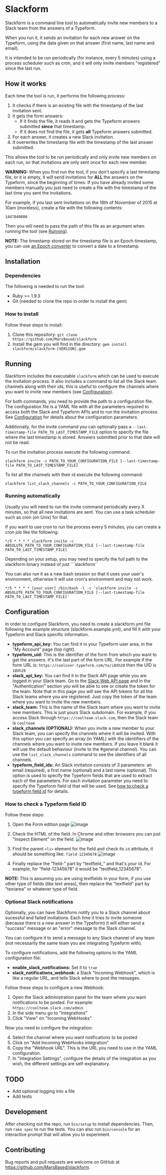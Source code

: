 # Slackform

Slackform is a command line tool to automatically invite new members to a Slack team from the answers of a Typeform.

When you run it, it sends an invitation for each new answer on the Typeform, using the data given on that answer (first name, last name and email).

It is intended to be run periodically (for instance, every 5 minutes) using a process scheduler such as cron, and it will only invite members "registered" since the last run.

## How it works

Each time the tool is run, it performs the following process:

1. It checks if there is an existing file with the timestamp of the last invitation sent.
2. It gets the form answers:
	- If it finds the file, it reads it and gets the Typeform answers submitted **since** that timestamp.
	- If it does not find the file, it gets **all** Typeform answers submitted.
3. For each answer, it creates a new Slack invitation.
4. It overwrites the timestamp file with the timestamp of the last answer submitted.

This allows the tool to be run periodically and only invite new members on each run, so that invitations are only sent once for each new member.

**WARNING:** When you first run the tool, if you don't specify a last timestamp file, or it is empty, it will send invitations for **ALL** the answers on the Typeform, since the beginning of times. If you have already invited some members manually you just need to create a file with the timestamp of the last time you sent the invitations.

For example, if you last sent invitations on the 18th of November of 2015 at 10am (moreless), create a file with the following contents:

```
1447840800
```

Then you will need to pass the path of this file as an argument when running the tool (see [Running](#running)).

**NOTE:** The timestamp stored on the timestamp file is an Epoch timestamp, you can use [an Epoch converter](http://www.epochconverter.com/) to convert a date to a timestamp.

## Installation

### Dependencies

The following is needed to run the tool:

* Ruby >= 1.9.3
* Git (needed to clone the repo in order to install the gem)

### How to install

Follow these steps to install:

1. Clone this repository: ```git clone https://github.com/MarsBased/slackform```
2. Install the gem you will find in the directory: ```gem install slackform/slackform-[VERSION].gem```

## Running

Slackform includes the executable ```slackform``` which can be used to execute the invitation process. It also includes a command to list all the Slack team channels along with their ids, this is useful to configure the channels where you want to invite new members (see [Configuration](#configuration)).

For both commands, you need to provide the path to a configuration file. The configuration file is a YAML file with all the parameters required to access both the Slack and Typeform APIs and to run the invitation process. See [Configuration](#configuration) for details about the configuration parameters.

Additionally, for the invite command you can optionally pass a ```--last-timestamp-file PATH_TO_LAST_TIMESTAMP_FILE``` option to specify the file where the last timestamp is stored. Answers submitted prior to that date will not be read.

To run the invitation process execute the following command:

```
slackform invite -c PATH_TO_YOUR_CONFIGURATION_FILE [--last-timestamp-file PATH_TO_LAST_TIMESTAMP_FILE]
```

To list all the channels with their id execute the following command:

```
slackform list_slack_channels -c PATH_TO_YOUR_CONFIGURATION_FILE
```

### Running automatically

Usually you will need to run the invite command periodically every X minutes, so that all new invitations are sent. You can use a task scheduler such as cron (on Unix) for that.

If you want to use cron to run the process every 5 minutes, you can create a cron job like the following:

```
*/5 * * * * slackform invite -c ABSOLUTE_PATH_TO_YOUR_CONFIGURATION_FILE [--last-timestamp-file PATH_TO_LAST_TIMESTAMP_FILE]
```

Depending on your setup, you may need to specify the full path to the slackform binary instead of just ```slackform``

You can also run it as a new bash session so that it uses your user's environment, otherwise it will use cron's environment and may not work.
```
*/5 * * * * [your_user] /bin/bash -l -c 'slackform invite -c ABSOLUTE_PATH_TO_YOUR_CONFIGURATION_FILE [--last-timestamp-file PATH_TO_LAST_TIMESTAMP_FILE]'
```



## Configuration

In order to configure Slackform, you need to create a slackform.yml file following the example structure (slackform.example.yml), and fill it with your Typeform and Slack specific information.

- **typeform_api_key:** You can find it in your Typeform user area, in the "My Account" page (top right).
- **typeform_uid:** This is the identifier of the form from which you want to get the answers. It's the last part of the form URL. For example if the form URL is: ```https://cooluser.typeform.com/to/i8Xh28``` then the UID is ```18Xh28```
- **slack_api_key:** You can find it in the Slack API page while you are logged in your Slack team. Go to the [Slack Web API page](https://api.slack.com/web) and in the "Authentication" section you will be able to see or create the token for the team. Note that in this page you will see the API tokens for all the Slack teams where you are registered. Just copy the token of the team where you want to invite the new members.
- **slack_team:** This is the name of the Slack team where you want to invite new members. This is just yours Slack subdomain. For example, if you access Slack through ```https://coolteam.slack.com```, then the Slack team is ```coolteam```
- **slack_channels (OPTIONAL):** When you invite a new member to your Slack team, you can specify the channels where it will be invited. With this option you can specify an array (in YAML) with the identifiers of the channels where you want to invite new members. If you leave it blank it will use the default behaviour (invite to the #general channel). You can use the ```list_slack_channels``` command to see the identifiers of all channels.
- **typeform_field_ids:** An Slack invitation consists of 3 parameters: an email (required), a first name (optional) and a last name (optional). This option is used to specify the Typeform fields that are used to extract each of the parameters. For each invitation parameter you need to specify the Typeform field id that will be used. See [how to check a typeform field id](#how-to-check-a-typeform-field-id) for details.

### How to check a Typeform field ID

Follow these steps:

1. Open the Form edition page
![image](https://cloud.githubusercontent.com/assets/3403704/11236413/bb45c554-8dd9-11e5-8f03-9f3dbb611d30.png)

2. Check the HTML of the field. In Chrome and other browsers you can just "Inspect Element" on the field.
![image](https://cloud.githubusercontent.com/assets/3403704/11236582/f57f2340-8dda-11e5-8d56-65b039952910.png)

3. Find the parent ```<li>``` element for the field and check its ```id``` attribute, it should be something like: ```field-12345678```
![image](https://cloud.githubusercontent.com/assets/3403704/11236716/b2af6c68-8ddb-11e5-9e50-5782336e8cce.png)

4. Finally replace the "field-" part by "textfield_" and that's your id. For example, for "field-12345678" it would be "textfield_12345678".

**NOTE:** This is assuming you are using textfields in your form, if you use other type of fields (like text areas), then replace the "textfield" part by "textarea" or whatever type of field.

### Optional Slack notifications

Optionally, you can have Slackform notify you to a Slack channel about sucessful and failed invitations. Each time it tries to invite someone (because there is a new answer in the Typeform) it will either send a "success" message or an "error" message to the Slack channel.

You can configure it to send a message to any Slack channel of any team (not necessarily the same team you are integrating Typeform with).

To configure notifications, add the following options to the YAML configuration file:

- **enable_slack_notifications:** Set it to ```true```
- **slack_notifications_webhook:** a Slack "Incoming Webhook", which is like a regular URL, and tells Slack where to post the messages.

Follow these steps to configure a new Webhook:

1. Open the Slack administration panel for the team where you want notifications to be posted. For example: ```https://coolteam.slack.com/admin```
2. In the side menu go to "Integrations"
3. Click "View" on "Incoming WebHooks"

Now you need to configure the integration:

4. Select the channel where you want notifications to be posted
5. Click on "Add Incoming WebHooks integration"
6. Copy the "Webhook URL". This is the URL you need to use in the YAML configuration.
7. In "Integration Settings", configure the details of the integration as you wish, the different settings are self-explanatory.

## TODO

- Add optional logging into a file
- Add tests

## Development

After checking out the repo, run `bin/setup` to install dependencies. Then, run `rake spec` to run the tests. You can also run `bin/console` for an interactive prompt that will allow you to experiment.

## Contributing

Bug reports and pull requests are welcome on GitHub at https://github.com/MarsBased/slackform.
